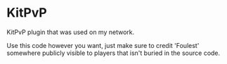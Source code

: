 # KitPvP
KitPvP plugin that was used on my network.

Use this code however you want, just make sure to credit 'Foulest' somewhere publicly visible to players that isn't buried in the source code.
